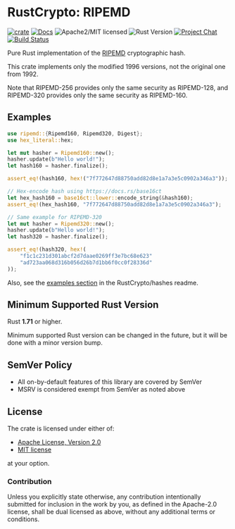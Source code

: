 # RustCrypto: RIPEMD

[![crate][crate-image]][crate-link]
[![Docs][docs-image]][docs-link]
![Apache2/MIT licensed][license-image]
![Rust Version][rustc-image]
[![Project Chat][chat-image]][chat-link]
[![Build Status][build-image]][build-link]

Pure Rust implementation of the [RIPEMD] cryptographic hash.

This crate implements only the modified 1996 versions, not the original
one from 1992.

Note that RIPEMD-256 provides only the same security as RIPEMD-128,
and RIPEMD-320 provides only the same security as RIPEMD-160.

## Examples

```rust
use ripemd::{Ripemd160, Ripemd320, Digest};
use hex_literal::hex;

let mut hasher = Ripemd160::new();
hasher.update(b"Hello world!");
let hash160 = hasher.finalize();

assert_eq!(hash160, hex!("7f772647d88750add82d8e1a7a3e5c0902a346a3"));

// Hex-encode hash using https://docs.rs/base16ct
let hex_hash160 = base16ct::lower::encode_string(&hash160);
assert_eq!(hex_hash160, "7f772647d88750add82d8e1a7a3e5c0902a346a3");

// Same example for RIPEMD-320
let mut hasher = Ripemd320::new();
hasher.update(b"Hello world!");
let hash320 = hasher.finalize();

assert_eq!(hash320, hex!(
    "f1c1c231d301abcf2d7daae0269ff3e7bc68e623"
    "ad723aa068d316b056d26b7d1bb6f0cc0f28336d"
));
```

Also, see the [examples section] in the RustCrypto/hashes readme.

## Minimum Supported Rust Version

Rust **1.71** or higher.

Minimum supported Rust version can be changed in the future, but it will be
done with a minor version bump.

## SemVer Policy

- All on-by-default features of this library are covered by SemVer
- MSRV is considered exempt from SemVer as noted above

## License

The crate is licensed under either of:

* [Apache License, Version 2.0](http://www.apache.org/licenses/LICENSE-2.0)
* [MIT license](http://opensource.org/licenses/MIT)

at your option.

### Contribution

Unless you explicitly state otherwise, any contribution intentionally submitted
for inclusion in the work by you, as defined in the Apache-2.0 license, shall be
dual licensed as above, without any additional terms or conditions.

[//]: # (badges)

[crate-image]: https://img.shields.io/crates/v/ripemd.svg
[crate-link]: https://crates.io/crates/ripemd
[docs-image]: https://docs.rs/ripemd/badge.svg
[docs-link]: https://docs.rs/ripemd/
[license-image]: https://img.shields.io/badge/license-Apache2.0/MIT-blue.svg
[rustc-image]: https://img.shields.io/badge/rustc-1.71+-blue.svg
[chat-image]: https://img.shields.io/badge/zulip-join_chat-blue.svg
[chat-link]: https://rustcrypto.zulipchat.com/#narrow/stream/260041-hashes
[build-image]: https://github.com/RustCrypto/hashes/workflows/ripemd/badge.svg?branch=master
[build-link]: https://github.com/RustCrypto/hashes/actions?query=workflow%3Aripemd160

[//]: # (general links)

[RIPEMD]: https://en.wikipedia.org/wiki/RIPEMD
[examples section]: https://github.com/RustCrypto/hashes#Examples
